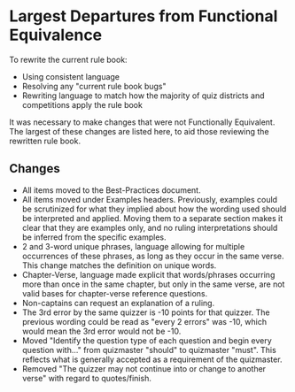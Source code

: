 # Largest Departures from Functional Equivalence

To rewrite the current rule book:

- Using consistent language
- Resolving any "current rule book bugs"
- Rewriting language to match how the majority of quiz districts and competitions apply the rule book

It was necessary to make changes that were not Functionally Equivalent. The largest of these changes are listed here, to aid those reviewing the rewritten rule book.

## Changes

- All items moved to the Best-Practices document.
- All items moved under Examples headers. Previously, examples could be scrutinized for what they implied about how the wording used should be interpreted and applied. Moving them to a separate section makes it clear that they are examples only, and no ruling interpretations should be inferred from the specific examples.
- 2 and 3-word unique phrases, language allowing for multiple occurrences of these phrases, as long as they occur in the same verse. This change matches the definition on unique words.
- Chapter-Verse, language made explicit that words/phrases occurring more than once in the same chapter, but only in the same verse, are not valid bases for chapter-verse reference questions.
- Non-captains can request an explanation of a ruling.
- The 3rd error by the same quizzer is -10 points for that quizzer. The previous wording could be read as "every 2 errors" was -10, which would mean the 3rd error would not be -10.
- Moved "Identify the question type of each question and begin every question with..." from quizmaster "should" to quizmaster "must". This reflects what is generally accepted as a requirement of the quizmaster.
- Removed "The quizzer may not continue into or change to another verse" with regard to quotes/finish.
